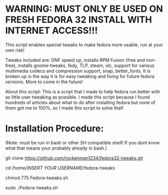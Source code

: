 # WARNING: MUST ONLY BE USED ON FRESH FEDORA 32 INSTALL WITH INTERNET ACCESS!!!

This script enables special tweaks to make fedora more usable, run at your own risk! 

Tweaks included are: DNF speed up, installs RPM Fusion  (free and non-free), installs gnome-tweaks, fedy, TLP, steam, vlc, support for various multimedia codecs and compression support, snap, better_fonts. It is broken up in the way it is for easy tweaking and fixing for future fedora versions. More to come in the future!

About this script:
This is a script that I made to help fedora run better with as little user tweaking as possible. I made this script because I found hundreds of articles about what to do after installing fedora but none of them got me to 100%, so I made this script to solve that!


# Installation Procedure:
(Note: must be run in bash or other SH compatible shell! If you dont know what that means your probably already in bash.)

git clone https://github.com/rockenman1234/fedora32-tweaks.git

cd /home/*INSERT YOUR USERNAME*/fedora-tweaks

chmod 775 Fedora-tweaks.sh

sudo ./Fedora-tweaks.sh
